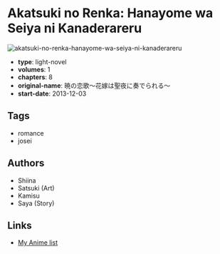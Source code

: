 # Akatsuki no Renka: Hanayome wa Seiya ni Kanaderareru

![akatsuki-no-renka-hanayome-wa-seiya-ni-kanaderareru](https://cdn.myanimelist.net/images/manga/2/191842.jpg)

-   **type**: light-novel
-   **volumes**: 1
-   **chapters**: 8
-   **original-name**: 暁の恋歌～花嫁は聖夜に奏でられる～
-   **start-date**: 2013-12-03

## Tags

-   romance
-   josei

## Authors

-   Shiina
-   Satsuki (Art)
-   Kamisu
-   Saya (Story)

## Links

-   [My Anime list](https://myanimelist.net/manga/104648/Akatsuki_no_Renka__Hanayome_wa_Seiya_ni_Kanaderareru)
